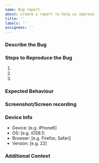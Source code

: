 ```yaml
---
name: Bug report
about: Create a report to help us improve
title: ''
labels: ''
assignees: ''
---
```


### Describe the Bug

<!-- A clear and concise description of what the bug is -->

### Steps to Reproduce the Bug

<!--
1. Go to '...'
2. Click on '....'
3. Scroll down to '....'
4. See the error
-->

1.
2.
3.

### Expected Behaviour

<!-- Tell us what you expect to happen. -->

### Screenshot/Screen recording

<!-- If applicable, add screenshots to help explain your problem -->

### Device Info

<!-- Please complete the following information -->

- Device: [e.g. iPhone6]
- OS: [e.g. iOS8.1]
- Browser: [e.g. Firefox, Safari]
- Version: [e.g. 22]

### Additional Context

<!-- Add any other context about the problem here. -->
